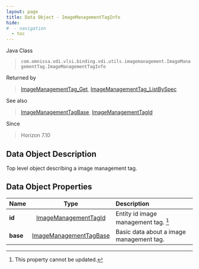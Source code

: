 ```yaml
---
layout: page
title: Data Object - ImageManagementTagInfo
hide:
#  - navigation
  - toc
---
```






Java Class
> `com.omnissa.vdi.vlsi.binding.vdi.utils.imagemanagement.ImageManagementTag.ImageManagementTagInfo`

Returned by
> [ImageManagementTag_Get](vdi.utils.imagemanagement.ImageManagementTag.md#get), [ImageManagementTag_ListBySpec](vdi.utils.imagemanagement.ImageManagementTag.md#listBySpec)

See also
> [ImageManagementTagBase](vdi.utils.imagemanagement.ImageManagementTag.ImageManagementTagBase.md), [ImageManagementTagId](vdi.entity.ImageManagementTagId.md)

Since
> Horizon 7.10


## Data Object Description

Top level object describing a image management tag.

## Data Object Properties

 Name | Type | Description
:---|:---:|:---
**id**| [ImageManagementTagId](vdi.entity.ImageManagementTagId.md)|  Entity id image management tag. [^2]
**base**| [ImageManagementTagBase](vdi.utils.imagemanagement.ImageManagementTag.ImageManagementTagBase.md)|  Basic data about a image management tag.


 


[^2]: This property cannot be updated.